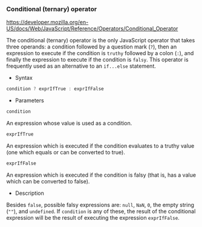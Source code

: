 
### Conditional (ternary) operator
https://developer.mozilla.org/en-US/docs/Web/JavaScript/Reference/Operators/Conditional_Operator  

The conditional (ternary) operator is the only JavaScript operator that takes three operands: a condition followed by a question mark (```?```), then an expression to execute if the condition is ```truthy``` followed by a colon (```:```), and finally the expression to execute if the condition is ```falsy```. This operator is frequently used as an alternative to an ```if...else``` statement. 

- Syntax  
```js
condition ? exprIfTrue : exprIfFalse
```
- Parameters  
```js
condition
```
An expression whose value is used as a condition.  
```js
exprIfTrue
```
An expression which is executed if the condition evaluates to a truthy value (one which equals or can be converted to true).  
```js
exprIfFalse
```
An expression which is executed if the condition is falsy (that is, has a value which can be converted to false).  

- Description  

Besides ```false```, possible falsy expressions are: ```null```, ```NaN```, ```0```, the empty string (```""```), and ```undefined```. If ```condition``` is any of these, the result of the conditional expression will be the result of executing the expression ```exprIfFalse```.  

